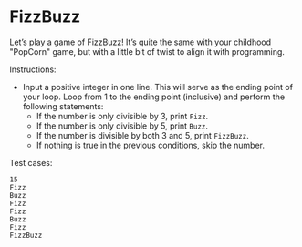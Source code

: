 # FizzBuzz

Let’s play a game of FizzBuzz! It’s quite the same with your childhood "PopCorn" game, but with a little bit of twist to align it with programming.

Instructions:

* Input a positive integer in one line. This will serve as the ending point of your loop.
Loop from 1 to the ending point (inclusive) and perform the following statements:
    * If the number is only divisible by 3, print `Fizz`.
    * If the number is only divisible by 5, print `Buzz`.
    * If the number is divisible by both 3 and 5, print `FizzBuzz`.
    * If nothing is true in the previous conditions, skip the number.

Test cases:

```shell
15
Fizz
Buzz
Fizz
Fizz
Buzz
Fizz
FizzBuzz
```
